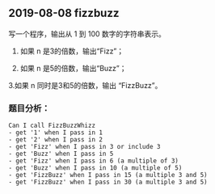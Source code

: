 ## 2019-08-08 fizzbuzz

写一个程序，输出从 1 到 100 数字的字符串表示。

1. 如果 n 是3的倍数，输出“Fizz”；

2. 如果 n 是5的倍数，输出“Buzz”；

3.如果 n 同时是3和5的倍数，输出 “FizzBuzz”。


### 题目分析：

```
Can I call FizzBuzzWhizz 
- get '1' when I pass in 1 
- get '2' when I pass in 2 
- get 'Fizz' when I pass in 3 or include 3 
- get 'Buzz' when I pass in 5 
- get 'Fizz' when I pass in 6 (a multiple of 3)
- get 'Buzz' when I pass in 10 (a multiple of 5)
- get 'FizzBuzz' when I pass in 15 (a multiple 3 and 5)
- get 'FizzBuzz' when I pass in 30 (a multiple 3 and 5)
```